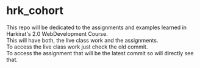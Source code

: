 # hrk_cohort
This repo will be dedicated to the assignments and examples learned in Harkirat's 2.0 WebDevelopment Course.<br>
This will have both, the live class work and the assignments.<br>
To access the live class work just check the old commit. <br>
To access the assignment that will be the latest commit so will directly see that.
